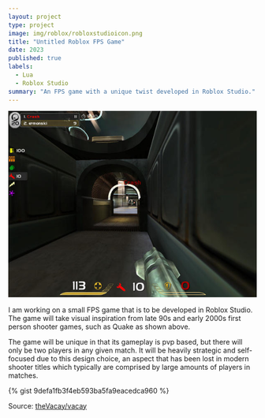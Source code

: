 ```yaml
---
layout: project
type: project
image: img/roblox/robloxstudioicon.png
title: "Untitled Roblox FPS Game"
date: 2023
published: true
labels:
  - Lua
  - Roblox Studio
summary: "An FPS game with a unique twist developed in Roblox Studio."
---
```


<img class="img-fluid" src="../img/roblox/quakelive.jpg">

I am working on a small FPS game that is to be developed in Roblox Studio. The game will take visual inspiration from late 90s and early 2000s first person shooter games, such as Quake as shown above.

The game will be unique in that its gameplay is pvp based, but there will only be two players in any given match. It will be heavily strategic and self-focused
due to this design choice, an aspect that has been lost in modern shooter titles which typically are comprised by large amounts of players in matches.

{% gist 9defa1fb3f4eb593ba5fa9eacedca960 %}
 
Source: <a href="https://github.com/theVacay/vacay">theVacay/vacay</a>
